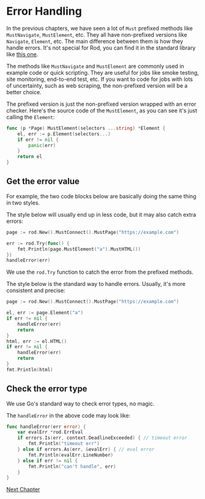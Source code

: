 # Error Handling

In the previous chapters, we have seen a lot of `Must` prefixed methods like `MustNavigate`, `MustElement`, etc.
They all have non-prefixed versions like `Navigate`, `Element`, etc. The main difference between them is how
they handle errors. It's not special for Rod, you can find it in the standard library like [this one](https://golang.org/pkg/regexp/#MustCompile).

The methods like `MustNavigate` and `MustElement` are commonly used in example code or quick scripting.
They are useful for jobs like smoke testing, site monitoring, end-to-end test, etc.
If you want to code for jobs with lots of uncertainty, such as web scraping,
the non-prefixed version will be a better choice.

The prefixed version is just the non-prefixed version wrapped with an error checker.
Here's the source code of the `MustElement`, as you can see it's just calling the `Element`:

```go
func (p *Page) MustElement(selectors ...string) *Element {
    el, err := p.Element(selectors...)
    if err != nil {
        panic(err)
    }
	return el
}
```

## Get the error value

For example, the two code blocks below are basically doing the same thing in two styles.

The style below will usually end up in less code, but it may also catch extra errors:

```go
page := rod.New().MustConnect().MustPage("https://example.com")

err := rod.Try(func() {
    fmt.Println(page.MustElement("a").MustHTML())
})
handleError(err)
```

We use the `rod.Try` function to catch the error from the prefixed methods.

The style below is the standard way to handle errors. Usually, it's more consistent and precise:

```go
page := rod.New().MustConnect().MustPage("https://example.com")

el, err := page.Element("a")
if err != nil {
    handleError(err)
    return
}
html, err := el.HTML()
if err != nil {
    handleError(err)
    return
}
fmt.Println(html)
```

## Check the error type

We use Go's standard way to check error types, no magic.

The `handleError` in the above code may look like:

```go
func handleError(err error) {
    var evalErr *rod.ErrEval
    if errors.Is(err, context.DeadlineExceeded) { // timeout error
        fmt.Println("timeout err")
    } else if errors.As(err, &evalErr) { // eval error
        fmt.Println(evalErr.LineNumber)
    } else if err != nil {
        fmt.Println("can't handle", err)
    }
}
```

[Next Chapter](selectors/README.md)
